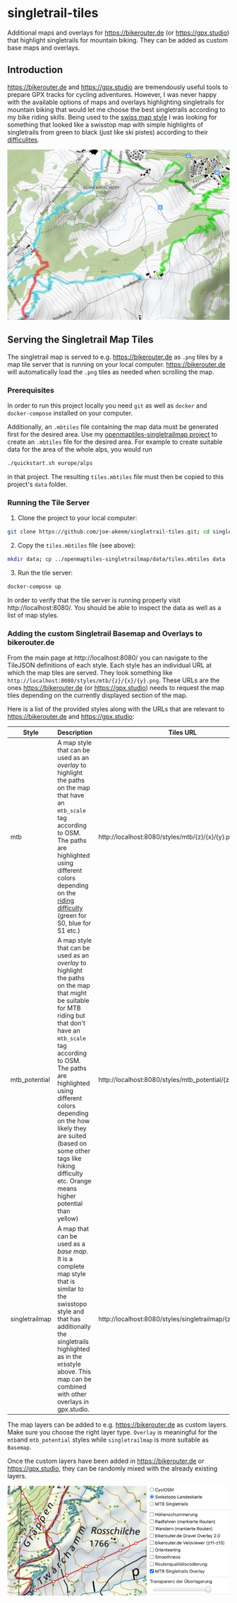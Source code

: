 # singletrail-tiles

Additional maps and overlays for https://bikerouter.de (or https://gpx.studio) that highlight singletrails for mountain biking.
They can be added as custom base maps and overlays.

## Introduction

https://bikerouter.de and https://gpx.studio are tremendously useful tools to prepare GPX tracks for cycling adventures.
However, I was never happy with the available options of maps and overlays highlighting singletrails for mountain biking
that would let me choose the best singletrails according to my bike riding skills. Being used to the
[swiss map style](https://prod-swishop-s3.s3.eu-central-1.amazonaws.com/2022-08/symbols_en.pdf) I was looking for something
that looked like a swisstop map with simple highlights of singletrails from green to black (just like ski pistes) according
to their [difficulites](https://wiki.openstreetmap.org/wiki/Key:mtb:scale).

![Singletrail Map](./img/singletrail-map.png)

## Serving the Singletrail Map Tiles

The singletrail map is served to e.g. https://bikerouter.de as `.png` tiles by a map tile server that is running on your local computer.
https://bikerouter.de will automatically load the `.png` tiles as needed when scrolling the map.

### Prerequisites

In order to run this project locally you need `git` as well as `docker` and `docker-compose` installed on your computer.

Additionally, an `.mbtiles` file containing the map data must be generated first for the desired area.
Use my [openmaptiles-singletrailmap project](https://github.com/joe-akeem/openmaptiles-singletrailmap) to create an `.mbtiles`
file for the desired area. For example to create suitable data for the area of the whole alps, you would run

```bash
./quickstart.sh europe/alps
```

in that project. The resulting `tiles.mbtiles` file must then be copied to this project's `data` folder.

### Running the Tile Server

1. Clone the project to your local computer:

```bash
git clone https://github.com/joe-akeem/singletrail-tiles.git; cd singletrail-tiles
``` 

2. Copy the `tiles.mbtiles` file (see above):

```bash
mkdir data; cp ../openmaptiles-singletrailmap/data/tiles.mbtiles data
``` 

3. Run the tile server:

```bash
docker-compose up
``` 

In order to verify that the tile server is running properly visit http://localhost:8080/. You should be able to inspect
the data as well as a list of map styles.

### Adding the custom Singletrail Basemap and Overlays to bikerouter.de

From the main page at http://localhost:8080/ you can navigate to the TileJSON definitions of each style. Each style has
an individual URL at which the map tiles are served. They look something like `http://localhost:8080/styles/mtb/{z}/{x}/{y}.png`.
These URLs are the ones https://bikerouter.de (or https://gpx.studio) needs to request the map tiles depending on the currently displayed section of the map.

Here is a list of the provided styles along with the URLs that are relevant to https://bikerouter.de and https://gpx.studio:

|Style|Description|Tiles URL|
|---|---|---|
| mtb | A map style that can be used as an _overlay_ to highlight the paths on the map that have an `mtb_scale` tag according to OSM. The paths are highlighted using different colors depending on the [riding difficulty](https://wiki.openstreetmap.org/wiki/Key:mtb:scale) (green for S0, blue for S1 etc.) |http://localhost:8080/styles/mtb/{z}/{x}/{y}.png |
| mtb_potential | A map style that can be used as an _overlay_ to highlight the paths on the map that might be suitable for MTB riding but that don't have an `mtb_scale` tag according to OSM. The paths are highlighted using different colors depending on the how likely they are suited (based on some other tags like hiking difficulty etc. Orange means higher potential than yellow) |http://localhost:8080/styles/mtb_potential/{z}/{x}/{y}.png |
| singletrailmap | A map that can be used as a _base map_. It is a complete map style that is similar to the swisstopo style and that has additionally the singletrails highlighted as in the `mtb`style above. This map can be combined with other overlays in gpx.studio. | http://localhost:8080/styles/singletrailmap/{z}/{x}/{y}.png |

The map layers can be added to e.g. https://bikerouter.de as custom layers. Make sure you choose the right layer type. `Overlay`
is meaningful for the `mtb`and `mtb_potential` styles while `singletrailmap` is more suitable as `Basemap`.

Once the custom layers have been added in https://bikerouter.de or https://gpx.studio, they can be randomly mixed with the
already existing layers.

![Custom Layers](img/custom_layers.png)

